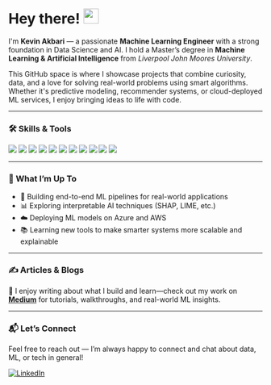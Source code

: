 # Hey there! <img src="https://raw.githubusercontent.com/MartinHeinz/MartinHeinz/master/wave.gif" width="30px">

I'm **Kevin Akbari** — a passionate **Machine Learning Engineer** with a strong foundation in Data Science and AI. I hold a Master’s degree in **Machine Learning & Artificial Intelligence** from *Liverpool John Moores University*.

This GitHub space is where I showcase projects that combine curiosity, data, and a love for solving real-world problems using smart algorithms. Whether it's predictive modeling, recommender systems, or cloud-deployed ML services, I enjoy bringing ideas to life with code.

---

### 🛠️ Skills & Tools

![](https://img.shields.io/badge/OS-Linux-informational?style=flat&logo=linux&logoColor=white&color=2bbc8a)
![](https://img.shields.io/badge/Language-Python-informational?style=flat&logo=python&logoColor=white&color=2bbc8a)
![](https://img.shields.io/badge/Language-SQL-informational?style=flat&logo=postgresql&logoColor=white&color=2bbc8a)
![](https://img.shields.io/badge/Language-MATLAB-informational?style=flat&logo=mathworks&logoColor=white&color=2bbc8a)
![](https://img.shields.io/badge/ML-TensorFlow-informational?style=flat&logo=tensorflow&logoColor=white&color=2bbc8a)
![](https://img.shields.io/badge/ML-PyTorch-informational?style=flat&logo=pytorch&logoColor=white&color=2bbc8a)
![](https://img.shields.io/badge/Cloud-Azure-informational?style=flat&logo=microsoft-azure&logoColor=white&color=2bbc8a)
![](https://img.shields.io/badge/Cloud-AWS-informational?style=flat&logo=amazon-aws&logoColor=white&color=2bbc8a)
![](https://img.shields.io/badge/Tool-Docker-informational?style=flat&logo=docker&logoColor=white&color=2bbc8a)
![](https://img.shields.io/badge/Tool-Airflow-informational?style=flat&logo=apache-airflow&logoColor=white&color=2bbc8a)
![](https://img.shields.io/badge/Experimentation-MLflow-informational?style=flat&logo=mlflow&logoColor=white&color=2bbc8a)

---

### 📘 What I’m Up To

- 🔧 Building end-to-end ML pipelines for real-world applications  
- 📊 Exploring interpretable AI techniques (SHAP, LIME, etc.)  
- ☁️ Deploying ML models on Azure and AWS  
- 📚 Learning new tools to make smarter systems more scalable and explainable  

---

### ✍️ Articles & Blogs

📝 I enjoy writing about what I build and learn—check out my work on [**Medium**](https://akbarikevin.medium.com/) for tutorials, walkthroughs, and real-world ML insights.

---

### 📬 Let’s Connect

Feel free to reach out — I’m always happy to connect and chat about data, ML, or tech in general!

[![LinkedIn][1.2]][1]

<!-- Icons -->
[1.2]: https://raw.githubusercontent.com/MartinHeinz/MartinHeinz/master/linkedin-3-16.png  
[1]: https://www.linkedin.com/in/kevinakbari/
